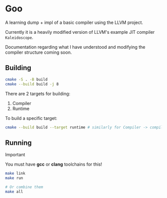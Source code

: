 # Goo

A learning dump + impl of a basic compiler using the LLVM project.

Currently it is a heavily modified version of LLVM's example JIT compiler `Kaleidoscope`.

Documentation regarding what I have understood and modifying the compiler structure coming soon.

## Building

```bash 
cmake -S . -B build 
cmake --build build -j 8
```

There are 2 targets for building:

1. Compiler 
2. Runtime

To build a specific target:

```bash 
cmake --build build --target runtime # similarly for Compiler -> compiler
```

## Running 

> [!IMPORTANT]
> 
> You must have **gcc** or **clang** toolchains for this!
> 

```bash 
make link 
make run 

# Or combine them 
make all
```
